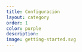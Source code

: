 ```yaml
---
title: Configuración
layout: category
order: 1
color: purple
description:
image: getting-started.svg
---
```

